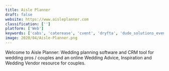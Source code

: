 ```yaml
---
title: Aisle Planner
draft: false 
website: https://www.aisleplanner.com
classification: ['']
platform: ['Web']
keywords: ['cabs', 'caterease', 'cvent', 'dryfta', 'dude_solutions_event_management', 'easytix', 'event_management_technology', 'eventgeek', 'eventzilla', 'gather', 'initlive', 'memberleap', 'nitrogen', 'odoo_events', 'planning_pod', 'social_tables', 'tripleseat', 'venueops', 'zoho_backstage']
image: 2020/04/Aisle-Planner.png
---
```

Welcome to Aisle Planner: Wedding planning software and CRM tool for wedding pros / couples and an online Wedding Advice, Inspiration and Wedding Vendor resource for couples.